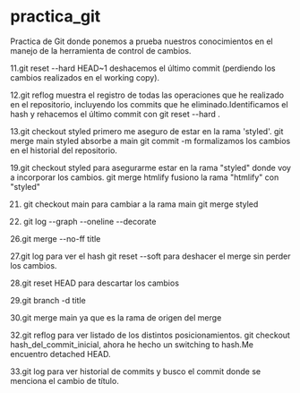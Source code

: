 # practica_git
Practica de Git donde ponemos a prueba nuestros conocimientos en el manejo de la herramienta de control de cambios.

11.git reset --hard HEAD~1 deshacemos el último commit (perdiendo los cambios realizados en el working copy).

12.git reflog muestra el registro de todas las operaciones que he realizado en el repositorio, incluyendo los commits que he eliminado.Identificamos el hash y rehacemos el último commit con git reset --hard <hash>.

13.git checkout styled primero me aseguro de estar en la rama 'styled'.
git merge main styled absorbe a main
git commit -m formalizamos los cambios en el historial del repositorio.

19.git checkout styled para asegurarme estar en la rama "styled" donde voy a incorporar los cambios.
git merge htmlify fusiono la rama "htmlify" con "styled"

21. git checkout main para cambiar a la rama main
git merge styled

25. git log --graph --oneline --decorate

26.git merge --no-ff title

27.git log para ver el hash
git reset --soft para deshacer el merge sin perder los cambios.

28.git reset HEAD para descartar los cambios

29.git branch -d title

30.git merge main ya que es la rama de origen del merge

32.git reflog para ver listado de los distintos posicionamientos.
git checkout hash_del_commit_inicial, ahora he hecho un switching to hash.Me encuentro detached HEAD.

33.git log para ver historial de commits y busco el commit donde se menciona el cambio de título.